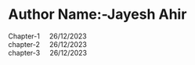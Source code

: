 # Author Name:-Jayesh Ahir

Chapter-1 &nbsp;&nbsp;&nbsp;&nbsp;26/12/2023<br>
chapter-2 &nbsp;&nbsp;&nbsp;&nbsp;26/12/2023<br>
chapter-3 &nbsp;&nbsp;&nbsp;&nbsp;26/12/2023<br>
